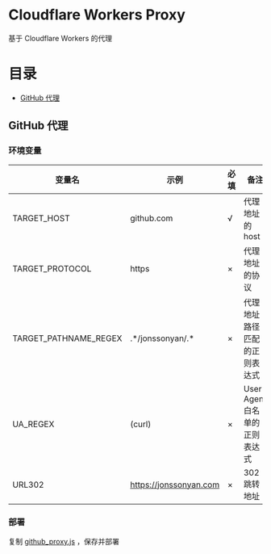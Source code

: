 # Cloudflare Workers Proxy

基于 Cloudflare Workers 的代理

# 目录

- [GitHub 代理](#github-代理)

## GitHub 代理

### 环境变量

| 变量名                   | 示例                     | 必填  | 备注                   |
|-----------------------|------------------------|-----|----------------------|
| TARGET_HOST           | github.com             | √   | 代理地址的 host           |
| TARGET_PROTOCOL       | https                  | ×   | 代理地址的协议              |
| TARGET_PATHNAME_REGEX | .\*/jonssonyan/.\*     | ×   | 代理地址路径匹配的正则表达式       |
| UA_REGEX              | (curl)                 | ×   | User-Agent 白名单的正则表达式 |
| URL302                | https://jonssonyan.com | ×   | 302 跳转地址             |

### 部署

复制 [github_proxy.js](github_proxy.js) ，保存并部署